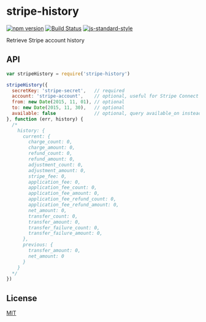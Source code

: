 stripe-history
==============

[![npm version](https://badge.fury.io/js/stripe-history.svg)](https://badge.fury.io/js/stripe-history) [![Build Status](https://travis-ci.org/Zertz/stripe-history.svg?branch=master)](https://travis-ci.org/Zertz/stripe-history) [![js-standard-style](https://img.shields.io/badge/code%20style-standard-brightgreen.svg)](http://standardjs.com/)

Retrieve Stripe account history

API
---

```javascript
var stripeHistory = require('stripe-history')

stripeHistory({
  secretKey: 'stripe-secret',   // required
  account: 'stripe-account',    // optional, useful for Stripe Connect
  from: new Date(2015, 11, 01), // optional
  to: new Date(2015, 11, 30),   // optional
  available: false              // optional, query available_on instead of created_at
}, function (err, history) {
  /*
    history: {
      current: {
        charge_count: 0,
        charge_amount: 0,
        refund_count: 0,
        refund_amount: 0,
        adjustment_count: 0,
        adjustment_amount: 0,
        stripe_fee: 0,
        application_fee: 0,
        application_fee_count: 0,
        application_fee_amount: 0,
        application_fee_refund_count: 0,
        application_fee_refund_amount: 0,
        net_amount: 0,
        transfer_count: 0,
        transfer_amount: 0,
        transfer_failure_count: 0,
        transfer_failure_amount: 0,
      },
      previous: {
        transfer_amount: 0,
        net_amount: 0
      }
    }
  */
})
```

License
-------

[MIT](https://github.com/Zertz/stripe-history/blob/master/LICENSE)
